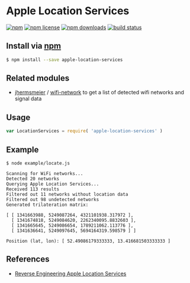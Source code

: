 # Apple Location Services
[![npm](https://img.shields.io/npm/v/apple-location-services.svg?style=flat-square)](https://npmjs.com/package/apple-location-services)
[![npm license](https://img.shields.io/npm/l/apple-location-services.svg?style=flat-square)](https://npmjs.com/package/apple-location-services)
[![npm downloads](https://img.shields.io/npm/dm/apple-location-services.svg?style=flat-square)](https://npmjs.com/package/apple-location-services)
[![build status](https://img.shields.io/travis/jhermsmeier/node-apple-location-services/master.svg?style=flat-square)](https://travis-ci.org/jhermsmeier/node-apple-location-services)

## Install via [npm](https://npmjs.com)

```sh
$ npm install --save apple-location-services
```

## Related modules

- [jhermsmeier](https://github.com/jhermsmeier) / [wifi-network](https://github.com/jhermsmeier/node-wifi-network)
  to get a list of detected wifi networks and signal data

## Usage

```js
var LocationServices = require( 'apple-location-services' )
```

## Example

```
$ node example/locate.js
```

```
Scanning for WiFi networks...
Detected 20 networks
Querying Apple Location Services...
Received 113 results
Filtered out 11 networks without location data
Filtered out 98 undetected networks
Generated trilateration matrix:

[ [ 1341663988, 5249087264, 4321101938.317972 ],
  [ 1341674818, 5249084620, 2262340095.8832603 ],
  [ 1341665645, 5249086654, 1789211062.113776 ],
  [ 1341636641, 5249097645, 5694164319.598579 ] ]

Position (lat, lon): [ 52.49086179333333, 13.416681503333333 ]
```

## References

- [Reverse Engineering Apple Location Services](https://appelsiini.net/2017/reverse-engineering-location-services/)
